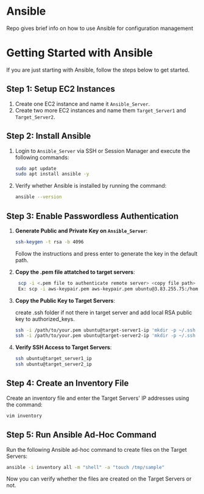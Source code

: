 # Ansible
Repo gives brief info on how to use Ansible for configuration management

# Getting Started with Ansible

If you are just starting with Ansible, follow the steps below to get started.

## Step 1: Setup EC2 Instances

1. Create one EC2 instance and name it `Ansible_Server`.
2. Create two more EC2 instances and name them `Target_Server1` and `Target_Server2`.

## Step 2: Install Ansible

1. Login to `Ansible_Server` via SSH or Session Manager and execute the following commands:

    ```bash
    sudo apt update
    sudo apt install ansible -y
    ```

2. Verify whether Ansible is installed by running the command:

    ```bash
    ansible --version
    ```

## Step 3: Enable Passwordless Authentication

1. **Generate Public and Private Key on `Ansible_Server`**:

    ```bash
    ssh-keygen -t rsa -b 4096
    ```

    Follow the instructions and press enter to generate the key in the default path.

2. **Copy the .pem file attatched to target servers**:

    ```sh
     scp -i <.pem file to authenticate remote server> <copy file path> ubuntu@remotehost:<remote-path>
     Ex: scp -i aws-keypair.pem aws-keypair.pem ubuntu@3.83.255.75:/home/ubuntu/
    ```

3. **Copy the Public Key to Target Servers**:

    create .ssh folder if not there in target server and add local RSA public key to authorized_keys.
   
    ```bash
    ssh -i /path/to/your.pem ubuntu@target-server1-ip 'mkdir -p ~/.ssh && cat >> ~/.ssh/authorized_keys' < ~/.ssh/id_rsa.pub
    ssh -i /path/to/your.pem ubuntu@target-server2-ip 'mkdir -p ~/.ssh && cat >> ~/.ssh/authorized_keys' < ~/.ssh/id_rsa.pub
    ```

5. **Verify SSH Access to Target Servers**:

    ```bash
    ssh ubuntu@target_server1_ip
    ssh ubuntu@target_server2_ip
    ```

## Step 4: Create an Inventory File

Create an inventory file and enter the Target Servers' IP addresses using the command:

```bash
vim inventory
```

## Step 5: Run Ansible Ad-Hoc Command

Run the following Ansible ad-hoc command to create files on the Target Servers:

```bash
ansible -i inventory all -m "shell" -a "touch /tmp/sample"
```

Now you can verify whether the files are created on the Target Servers or not.
